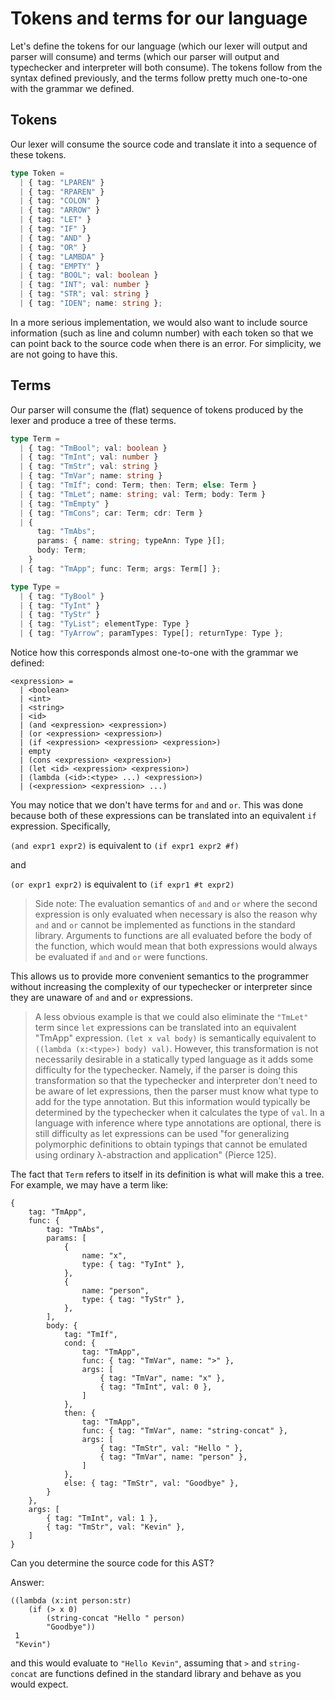# Tokens and terms for our language

Let's define the tokens for our language (which our lexer will output and parser will consume) and terms (which our parser will output and typechecker and interpreter will both consume). The tokens follow from the syntax defined previously, and the terms follow pretty much one-to-one with the grammar we defined.

## Tokens

Our lexer will consume the source code and translate it into a sequence of these tokens.

```typescript
type Token =
  | { tag: "LPAREN" }
  | { tag: "RPAREN" }
  | { tag: "COLON" }
  | { tag: "ARROW" }
  | { tag: "LET" }
  | { tag: "IF" }
  | { tag: "AND" }
  | { tag: "OR" }
  | { tag: "LAMBDA" }
  | { tag: "EMPTY" }
  | { tag: "BOOL"; val: boolean }
  | { tag: "INT"; val: number }
  | { tag: "STR"; val: string }
  | { tag: "IDEN"; name: string };
```

In a more serious implementation, we would also want to include source information (such as line and column number) with each token so that we can point back to the source code when there is an error. For simplicity, we are not going to have this.

## Terms

Our parser will consume the (flat) sequence of tokens produced by the lexer and produce a tree of these terms.

```typescript
type Term =
  | { tag: "TmBool"; val: boolean }
  | { tag: "TmInt"; val: number }
  | { tag: "TmStr"; val: string }
  | { tag: "TmVar"; name: string }
  | { tag: "TmIf"; cond: Term; then: Term; else: Term }
  | { tag: "TmLet"; name: string; val: Term; body: Term }
  | { tag: "TmEmpty" }
  | { tag: "TmCons"; car: Term; cdr: Term }
  | {
      tag: "TmAbs";
      params: { name: string; typeAnn: Type }[];
      body: Term;
    }
  | { tag: "TmApp"; func: Term; args: Term[] };

type Type =
  | { tag: "TyBool" }
  | { tag: "TyInt" }
  | { tag: "TyStr" }
  | { tag: "TyList"; elementType: Type }
  | { tag: "TyArrow"; paramTypes: Type[]; returnType: Type };
```

Notice how this corresponds almost one-to-one with the grammar we defined:

```
<expression> =
  | <boolean>
  | <int>
  | <string>
  | <id>
  | (and <expression> <expression>)
  | (or <expression> <expression>)
  | (if <expression> <expression> <expression>)
  | empty
  | (cons <expression> <expression>)
  | (let <id> <expression> <expression>)
  | (lambda (<id>:<type> ...) <expression>)
  | (<expression> <expression> ...)
```

You may notice that we don't have terms for `and` and `or`. This was done because both of these expressions can be translated into an equivalent `if` expression. Specifically,

`(and expr1 expr2)` is equivalent to `(if expr1 expr2 #f)`

and

`(or expr1 expr2)` is equivalent to `(if expr1 #t expr2)`

> Side note: The evaluation semantics of `and` and `or` where the second expression is only evaluated when necessary is also the reason why `and` and `or` cannot be implemented as functions in the standard library. Arguments to functions are all evaluated before the body of the function, which would mean that both expressions would always be evaluated if `and` and `or` were functions.

This allows us to provide more convenient semantics to the programmer without increasing the complexity of our typechecker or interpreter since they are unaware of `and` and `or` expressions.

> A less obvious example is that we could also eliminate the `"TmLet"` term since `let` expressions can be translated into an equivalent "TmApp" expression. `(let x val body)` is semantically equivalent to `((lambda (x:<type>) body) val)`. However, this transformation is not necessarily desirable in a statically typed language as it adds some difficulty for the typechecker. Namely, if the parser is doing this transformation so that the typechecker and interpreter don't need to be aware of let expressions, then the parser must know what type to add for the type annotation. But this information would typically be determined by the typechecker when it calculates the type of `val`. In a language with inference where type annotations are optional, there is still difficulty as let expressions can be used "for generalizing polymorphic definitions to obtain typings that cannot be emulated using ordinary λ-abstraction and application" (Pierce 125).

The fact that `Term` refers to itself in its definition is what will make this a tree. For example, we may have a term like:

```
{
    tag: "TmApp",
    func: {
        tag: "TmAbs",
        params: [
            {
                name: "x",
                type: { tag: "TyInt" },
            },
            {
                name: "person",
                type: { tag: "TyStr" },
            },
        ],
        body: {
            tag: "TmIf",
            cond: {
                tag: "TmApp",
                func: { tag: "TmVar", name: ">" },
                args: [
                    { tag: "TmVar", name: "x" },
                    { tag: "TmInt", val: 0 },
                ]
            },
            then: {
                tag: "TmApp",
                func: { tag: "TmVar", name: "string-concat" },
                args: [
                    { tag: "TmStr", val: "Hello " },
                    { tag: "TmVar", name: "person" },
                ]
            },
            else: { tag: "TmStr", val: "Goodbye" },
        }
    },
    args: [
        { tag: "TmInt", val: 1 },
        { tag: "TmStr", val: "Kevin" },
    ]
}
```

Can you determine the source code for this AST?

Answer:

```
((lambda (x:int person:str)
    (if (> x 0)
        (string-concat "Hello " person)
        "Goodbye"))
 1
 "Kevin")
```

and this would evaluate to `"Hello Kevin"`, assuming that `>` and `string-concat` are functions defined in the standard library and behave as you would expect.
